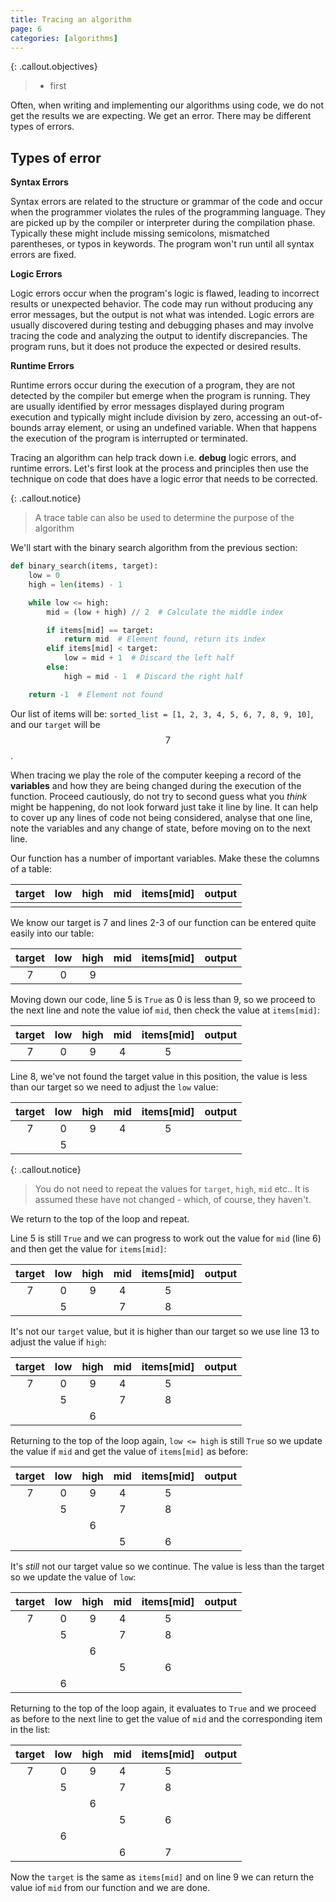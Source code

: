 ```yaml
---
title: Tracing an algorithm
page: 6
categories: [algorithms]
---
```


{: .callout.objectives}
>- first

Often, when writing and implementing our algorithms using code, we do not get the results we are expecting.  We get an error.  There may be different types of errors.

## Types of error

**Syntax Errors**

Syntax errors are related to the structure or grammar of the code and occur when the programmer violates the rules of the programming language.  They are picked up by the compiler or interpreter during the compilation phase.  Typically these might include missing semicolons, mismatched parentheses, or typos in keywords. The program won't run until all syntax errors are fixed.

**Logic Errors**

Logic errors occur when the program's logic is flawed, leading to incorrect results or unexpected behavior. The code may run without producing any error messages, but the output is not what was intended.  Logic errors are usually discovered during testing and debugging phases and may involve tracing the code and analyzing the output to identify discrepancies.  The program runs, but it does not produce the expected or desired results.

**Runtime Errors**

Runtime errors occur during the execution of a program, they are not detected by the compiler but emerge when the program is running.  They are usually  identified by error messages displayed during program execution and typically might include division by zero, accessing an out-of-bounds array element, or using an undefined variable.  When that happens the execution of the program is interrupted or terminated.
  
Tracing an algorithm can help track down i.e. **debug** logic errors, and runtime errors.  Let's first look at the process and principles then use the technique on code that does have a logic error that needs to be corrected.

{: .callout.notice}
> A trace table can also be used to determine the purpose of the algorithm

We'll start with the binary search algorithm from the previous section:

```python
def binary_search(items, target):
    low = 0
    high = len(items) - 1

    while low <= high:
        mid = (low + high) // 2  # Calculate the middle index

        if items[mid] == target:
            return mid  # Element found, return its index
        elif items[mid] < target:
            low = mid + 1  # Discard the left half
        else:
            high = mid - 1  # Discard the right half

    return -1  # Element not found
```

Our list of items will be: `sorted_list = [1, 2, 3, 4, 5, 6, 7, 8, 9, 10]`, and our `target` will be $$7$$.

When tracing we play the role of the computer keeping a record of the **variables** and how they are being changed during the execution of the function.  Proceed cautiously, do not try to second guess what you *think* might be happening, do not look forward just take it line by line.  It can help to cover up any lines of code not being considered, analyse that one line, note the variables and any change of state, before moving on to the next line.

Our function has a number of important variables.  Make these the columns of a table:

| target |  low  | high  |  mid  | items[mid] | output |
| :----: | :---: | :---: | :---: | :--------: | :----: |
|        |       |       |       |            |        |

We know our target is 7 and lines 2-3 of our function can be entered quite easily into our table:

| target |  low  | high  |  mid  | items[mid] | output |
| :----: | :---: | :---: | :---: | :--------: | :----: |
|   7    |   0   |   9   |       |            |        |

Moving down our code, line 5 is `True` as 0 is less than 9, so we proceed to the next line and note the value iof `mid`, then check the value at `items[mid]`:

| target |  low  | high  |  mid  | items[mid] | output |
| :----: | :---: | :---: | :---: | :--------: | :----: |
|   7    |   0   |   9   |   4   |     5      |        |

Line 8, we've  not found the target value in this position, the value is less than our target so we need to adjust the `low` value:

| target |  low  | high  |  mid  | items[mid] | output |
| :----: | :---: | :---: | :---: | :--------: | :----: |
|   7    |   0   |   9   |   4   |     5      |        |
|        |   5   |       |       |            |        |

{: .callout.notice}
> You do not need to repeat the values for `target`, `high`, `mid` etc..  It is assumed these have not changed - which, of course, they haven't.

We return to the top of the loop and repeat.  

Line 5 is still `True` and we can progress to work out the value for `mid` (line 6) and then get the value for `items[mid]`:

| target |  low  | high  |  mid  | items[mid] | output |
| :----: | :---: | :---: | :---: | :--------: | :----: |
|   7    |   0   |   9   |   4   |     5      |        |
|        |   5   |       |   7   |     8      |        |

It's not our `target` value, but it is higher than our target so we use line 13 to adjust the value if `high`:

| target |  low  | high  |  mid  | items[mid] | output |
| :----: | :---: | :---: | :---: | :--------: | :----: |
|   7    |   0   |   9   |   4   |     5      |        |
|        |   5   |       |   7   |     8      |        |
|        |       |   6   |       |            |        |

Returning to the top of the loop again, `low <= high`  is still `True` so we update the value if `mid` and get the value of `items[mid]` as before:

| target |  low  | high  |  mid  | items[mid] | output |
| :----: | :---: | :---: | :---: | :--------: | :----: |
|   7    |   0   |   9   |   4   |     5      |        |
|        |   5   |       |   7   |     8      |        |
|        |       |   6   |       |            |        |
|        |       |       |   5   |     6      |        |

It's *still* not our target value so we continue.  The value is less than the target so we update the value of `low`:

| target |  low  | high  |  mid  | items[mid] | output |
| :----: | :---: | :---: | :---: | :--------: | :----: |
|   7    |   0   |   9   |   4   |     5      |        |
|        |   5   |       |   7   |     8      |        |
|        |       |   6   |       |            |        |
|        |       |       |   5   |     6      |        |
|        |   6   |       |       |            |        |

Returning to the top of the loop again, it evaluates to `True` and we proceed as before to the next line to get the value of `mid` and the corresponding item in the list:

| target |  low  | high  |  mid  | items[mid] | output |
| :----: | :---: | :---: | :---: | :--------: | :----: |
|   7    |   0   |   9   |   4   |     5      |        |
|        |   5   |       |   7   |     8      |        |
|        |       |   6   |       |            |        |
|        |       |       |   5   |     6      |        |
|        |   6   |       |       |            |        |
|        |       |       |   6   |     7      |        |

Now the `target` is the same as `items[mid]` and on line 9 we can return the value iof `mid` from our function and we are done.